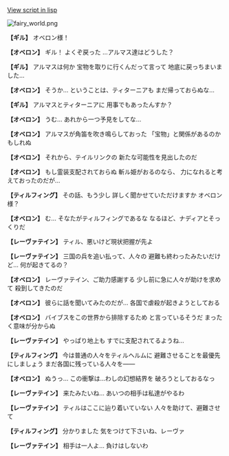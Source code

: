 [View script in lisp](../scripts/101305033.txt)

![fairy_world.png](../images/backgrounds/fairy_world.png)

**【ギル】**
オベロン様！

**【オベロン】**
ギル！
よくぞ戻った
…アルマス達はどうした？

**【ギル】**
アルマスは何か
宝物を取りに行くんだって言って
地底に戻っちまいました…

**【オベロン】**
そうか…
ということは、ティターニアも
まだ帰っておらぬな…

**【ギル】**
アルマスとティターニアに
用事でもあったんすか？

**【オベロン】**
うむ…
あれから一つ予見をしてな…

**【オベロン】**
アルマスが角笛を吹き鳴らしておった
「宝物」と関係があるのかもしれぬ

**【オベロン】**
それから、テイルリンクの
新たな可能性を見出したのだ

**【オベロン】**
もし霊装支配されておらぬ
斬ル姫がおるのなら、
力になれると考えておったのだが…

**【ティルフィング】**
その話、もう少し
詳しく聞かせていただけますか
オベロン様？

**【オベロン】**
む…
そなたがティルフィングであるな
なるほど、ナディアとそっくりだ

**【レーヴァテイン】**
ティル、悪いけど現状把握が先よ

**【レーヴァテイン】**
三国の兵を追い払って、人々の
避難も終わったみたいだけど…
何が起きてるの？

**【オベロン】**
レーヴァテイン、ご助力感謝する
少し前に急に人々が助けを求めて
殺到してきたのだ

**【オベロン】**
彼らに話を聞いてみたのだが…
各国で虐殺が起きようとしておる

**【オベロン】**
バイブスをこの世界から排除するため
と言っているそうだ
まったく意味が分からぬ

**【レーヴァテイン】**
やっぱり地上も
すでに支配されてるようね…

**【ティルフィング】**
今は普通の人々をティルヘルムに
避難させることを最優先にしましょう
まだ各国に残っている人々を――

**【オベロン】**
ぬうっ…
この衝撃は…わしの幻想結界を
破ろうとしておるなっ

**【レーヴァテイン】**
来たみたいね…
あいつの相手は私達がやるわ

**【レーヴァテイン】**
ティルはここに辿り着いていない
人々を助けて、避難させて

**【ティルフィング】**
分かりました
気をつけて下さいね、レーヴァ

**【レーヴァテイン】**
相手は一人よ…
負けはしないわ